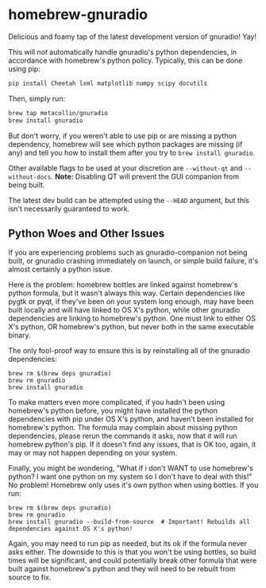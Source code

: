homebrew-gnuradio
=================
Delicious and foamy tap of the latest development version of gnuradio! Yay! 

This will *not* automatically handle gnuradio's python dependencies, in accordance with homebrew's python 
policy. Typically, this can be done using pip:

```sh
pip install Cheetah lxml matplotlib numpy scipy docutils
```

Then, simply run: 
```sh
brew tap metacollin/gnuradio
brew install gnuradio
```

But don't worry, if you weren't able to use pip or are missing a python dependency, homebrew will see which 
python packages are missing (if any) and tell you how to install them after you try to `brew install gnuradio`.

Other available flags to be used at your discretion are `--without-qt` and `--without-docs`. **Note:** Disabling 
QT will prevent the GUI companion from being built.

The latest dev build can be attempted using the `--HEAD` argument, but this isn't necessarily guaranteed to 
work.

Python Woes and Other Issues
-------------

If you are experiencing problems such as gnuradio-companion not being built, or gnuradio crashing immediately on 
launch, or simple build failure, it's almost certainly a python issue.  

Here is the problem: homebrew bottles are linked against homebrew's python formula, but it wasn't always this 
way.  Certain dependencies like pygtk or pyqt, if they've been on your system long enough, may have been built 
locally and will have linked to OS X's python, while other gnuradio dependencies are linking to homebrew's 
python.  One must link to either OS X's python, OR homebrew's python, but never both in the same executable 
binary.

The only fool-proof way to ensure this is by reinstalling all of the gnuradio dependencies:

```ssh
brew rm $(brew deps gnuradio)
brew rm gnuradio
brew install gnuradio
```

To make matters even more complicated, if you hadn't been using homebrew's python before, you might have 
installed the python dependencies with pip under OS X's python, and haven't been installed for homebrew's 
python.  The formula may complain about missing python dependencies, please rerun the commands it asks, now that 
it will run homebrew python's pip.  If it doesn't find any issues, that is OK too, again, it may or may not 
happen depending on your system.


Finally, you might be wondering, "What if i don't WANT to use homebrew's python? I want one python on my system 
so I don't have to deal with this!"  No problem! Homebrew only uses it's own python when using bottles.  If you 
run:

```ssh
brew rm $(brew deps gnuradio)
brew rm gnuradio
brew install gnuradio --build-from-source  # Important! Rebuilds all dependencies against OS X's python!
```

Again, you may need to run pip as needed, but its ok if the formula never asks either.  The downside to this is 
that you won't be using bottles, so build times will be significant, and could potentially break other formula 
that were built against homebrew's python and they will need to be rebuilt from source to fix.  
